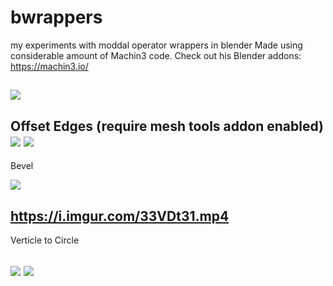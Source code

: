 # bwrappers

my experiments with moddal operator wrappers in blender 
Made using considerable amount of Machin3 code. Check out his Blender addons: https://machin3.io/

![](https://camo.githubusercontent.com/3c8664ea3e2b2bfb39b9e640a4afb8a04ea62a38/68747470733a2f2f692e696d6775722e636f6d2f6d7243785361432e706e67)
---
Offset Edges 
(require mesh tools addon enabled)
![](https://i.imgur.com/8hJ9C08.png)
![](https://i.imgur.com/E2aKazG.gif)
---

Bevel

![](https://i.imgur.com/jGwzGub.png)


https://i.imgur.com/33VDt31.mp4
---
Verticle to Circle

![](https://i.imgur.com/4HgdMAe.png)
![](https://i.imgur.com/7rKKfN9.gif)
---
